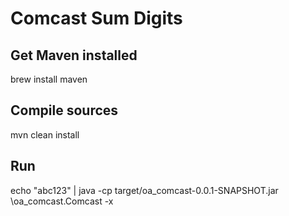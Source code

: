 # Comcast Sum Digits

## Get Maven installed
brew install maven

## Compile sources
mvn clean install

## Run
echo "abc123" | java -cp target/oa_comcast-0.0.1-SNAPSHOT.jar \oa_comcast.Comcast -x